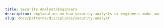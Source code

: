 ```yaml
---
title: Security Analyst/Engineers
description: explanation on how security analysts or engineers make use of surveilr.
slug: docs/patterns/disciplines/security-analyst
---
```

